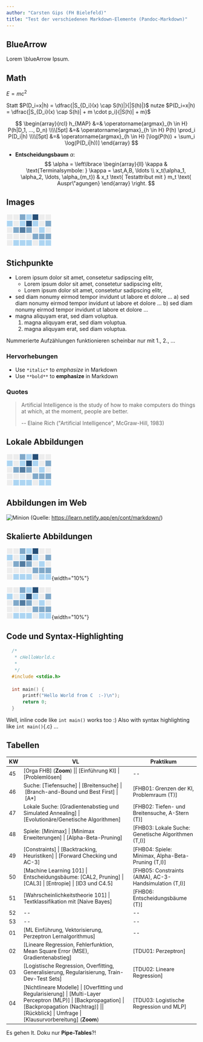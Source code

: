 ```yaml
---
author: "Carsten Gips (FH Bielefeld)"
title: "Test der verschiedenen Markdown-Elemente (Pandoc-Markdown)"
---
```



<!--
pandoc -s --webtex --toc --toc-depth=2 --strip-comments -t gfm    pandoc-markdown.md  -o gh-markdown.md
pandoc -s          --toc --toc-depth=2 --strip-comments -t ipynb  pandoc-markdown.md  -o gh-markdown.ipynb
-->


## BlueArrow

Lorem \blueArrow Ipsum.

## Math

$E = m c^2$

Statt $P(D_i=x|h) = \dfrac{|S_{D_i}(x) \cap S(h)|}{|S(h)|}$ nutze $P(D_i=x|h) = \dfrac{|S_{D_i}(x) \cap S(h)| + m \cdot p_i}{|S(h)| + m}$

$$
    \begin{array}{rcl}
    h_{MAP} &=& \operatorname{argmax}_{h \in H} P(h|D_1, ..., D_n) \\\\[5pt]
            &=& \operatorname{argmax}_{h \in H} P(h) \prod_i P(D_i|h) \\\\[5pt]
            &=& \operatorname{argmax}_{h \in H} [\log(P(h)) + \sum_i \log(P(D_i|h))]
    \end{array}
$$

*   **Entscheidungsbaum** $\alpha$:
    $$
        \alpha = \left\lbrace \begin{array}{ll}
            \kappa  & \text{Terminalsymbole: } \kappa = \ast,A,B, \ldots \\
            x_t(\alpha_1, \alpha_2, \ldots, \alpha_{m_t}) & x_t \text{ Testattribut mit } m_t \text{ Auspr\"agungen}
        \end{array} \right.
    $$

## Images

![Sky](images/somefig.png)

## Stichpunkte

*   Lorem ipsum dolor sit amet, consetetur sadipscing elitr,
    -   Lorem ipsum dolor sit amet, consetetur sadipscing elitr,
    -   Lorem ipsum dolor sit amet, consetetur sadipscing elitr,
*   sed diam nonumy eirmod tempor invidunt ut labore et dolore ...
    a)  sed diam nonumy eirmod tempor invidunt ut labore et dolore ...
    b)  sed diam nonumy eirmod tempor invidunt ut labore et dolore ...
*   magna aliquyam erat, sed diam voluptua.
    1.  magna aliquyam erat, sed diam voluptua.
    2.  magna aliquyam erat, sed diam voluptua.

Nummerierte Aufzählungen funktionieren scheinbar nur mit 1., 2., ...

### Hervorhebungen

*   Use `*italic*` to *emphasize* in Markdown
*   Use `**bold**` to **emphasize** in Markdown

### Quotes

> Artificial Intelligence is the study of how to make computers do things at
> which, at the moment, people are better.
>
> -- Elaine Rich ("Artificial Intelligence", McGraw-Hill, 1983)

## Lokale Abbildungen

![Bildunterschrift](images/somefig.png)

## Abbildungen im Web

![Minion](https://octodex.github.com/images/minion.png)
(Quelle: https://learn.netlify.app/en/cont/markdown/)

## Skalierte Abbildungen

![Bildunterschrift](images/somefig.png){width="10%"}

![](images/somefig.png){width="10%"}

## Code und Syntax-Highlighting

```c
  /*
   * cHelloWorld.c
   *
   */
  #include <stdio.h>

  int main() {
      printf("Hello World from C  :-)\n");
      return 0;
  }
```

Well, inline code like `int main()` works too :)
Also with syntax highlighting like `int main()`{.c} ...

## Tabellen

| KW | VL                                                                                                                                                                                                                 | Praktikum                                              |
|----|--------------------------------------------------------------------------------------------------------------------------------------------------------------------------------------------------------------------|--------------------------------------------------------|
| 45 | [Orga FHB] (**Zoom**) \|\| [Einführung KI] \| [Problemlösen]                                                                                                                                                       | --                                                     |
| 46 | Suche: [Tiefensuche] \| [Breitensuche] \| [Branch-and-Bound und Best First] \| [A*]                                                                                                                                | [FHB01: Grenzen der KI, Problemraum (T)]               |
| 47 | Lokale Suche: [Gradientenabstieg und Simulated Annealing] \| [Evolutionäre/Genetische Algorithmen]                                                                                                                 | [FHB02: Tiefen- und Breitensuche, A-Stern (T)]         |
| 48 | Spiele: [Minimax] \| [Minimax Erweiterungen] \| [Alpha-Beta-Pruning]                                                                                                                                               | [FHB03: Lokale Suche: Genetische Algorithmen (T,I)]    |
| 49 | [Constraints] \| [Backtracking, Heuristiken] \| [Forward Checking und AC-3]                                                                                                                                        | [FHB04: Spiele: Minimax, Alpha-Beta-Pruning (T,I)]     |
| 50 | [Machine Learning 101] \| Entscheidungsbäume: [CAL2, Pruning] \| [CAL3] \| [Entropie] \| [ID3 und C4.5]                                                                                                            | [FHB05: Constraints (AIMA), AC-3-Handsimulation (T,I)] |
| 51 | [Wahrscheinlichkeitstheorie 101] \| Textklassifikation mit [Naive Bayes]                                                                                                                                           | [FHB06: Entscheidungsbäume (T)]                        |
| 52 | --                                                                                                                                                                                                                 | --                                                     |
| 53 | --                                                                                                                                                                                                                 | --                                                     |
| 01 | [ML Einführung, Vektorisierung, Perzeptron Lernalgorithmus]                                                                                                                                                        | --                                                     |
| 02 | [Lineare Regression, Fehlerfunktion, Mean Square Error (MSE), Gradientenabstieg]                                                                                                                                   | [TDU01: Perzeptron]                                    |
| 03 | [Logistische Regression, Overfitting, Generalisierung, Regularisierung, Train-Dev-Test Sets]                                                                                                                       | [TDU02: Lineare Regression]                            |
| 04 | [Nichtlineare Modelle] \| [Overfitting und Regularisierung] \| [Multi-Layer Perceptron (MLP)] \| [Backpropagation] \| [Backpropagation (Nachtrag)] \|\| [Rückblick] \| Umfrage \| [Klausurvorbereitung] (**Zoom**) | [TDU03: Logistische Regression und MLP]                |

Es gehen lt. Doku nur **Pipe-Tables**?!
